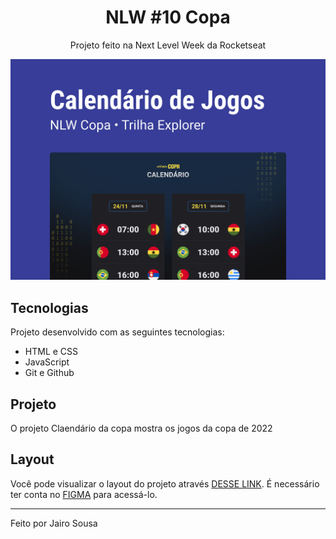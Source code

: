 <h1 align="center"> NLW #10 Copa </h1>

<p align="center">Projeto feito na Next Level Week da Rocketseat</p>

<p align="center">
  <img alt="Calendário da copa" src=".github/preview.svg">
</p>

## Tecnologias

Projeto desenvolvido com as seguintes tecnologias:

- HTML e CSS
- JavaScript
- Git e Github

## Projeto

O projeto Claendário da copa mostra os jogos da copa de 2022

## Layout

Você pode visualizar o layout do projeto através [DESSE LINK](https://www.figma.com/community/file/1169028052212317700). É necessário ter conta no [FIGMA](https://www.figma.com/) para acessá-lo.

---

Feito por Jairo Sousa
